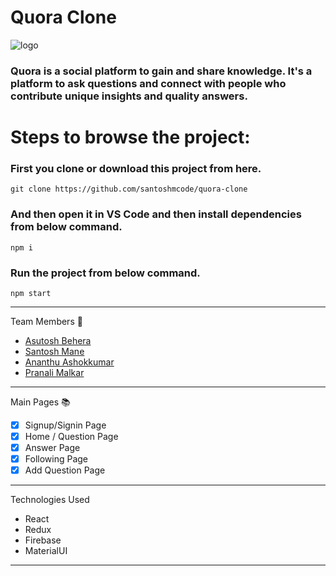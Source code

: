 # Quora Clone


![logo](https://qph.fs.quoracdn.net/main-qimg-edd39bccdd4de5b3571f225bc8dd534c)

### Quora is a social platform to gain and share knowledge. It's a platform to ask questions and connect with people who contribute unique insights and quality answers.

# Steps to browse the project:

### First you clone or download this project from here.
```
git clone https://github.com/santoshmcode/quora-clone
```
### And then open it in VS Code and then install dependencies from below command. 
```
npm i
```
### Run the project from below command.
```
npm start
```
---

Team Members :handshake:
- [Asutosh Behera](https://github.com/asutoshb)
- [Santosh Mane](https://github.com/santoshmcode)
- [Ananthu Ashokkumar](https://github.com/ananthu-asokkumar)
- [Pranali Malkar](https://github.com/Pranali-5)
---

Main Pages :books:
- [x] Signup/Signin Page
- [x] Home / Question Page
- [x] Answer Page
- [x] Following Page
- [x] Add Question Page    
---

Technologies Used
- React
- Redux
- Firebase
- MaterialUI
---

